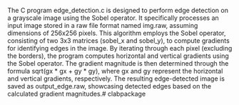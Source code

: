 The C program edge_detection.c is designed to perform edge detection on a grayscale image using the Sobel operator. It specifically processes an input image stored in a raw file format named img.raw, assuming dimensions of 256x256 pixels. This algorithm employs the Sobel operator, consisting of two 3x3 matrices (sobel_x and sobel_y), to compute gradients for identifying edges in the image. By iterating through each pixel (excluding the borders), the program computes horizontal and vertical gradients using the Sobel operator. The gradient magnitude is then determined through the formula sqrt(gx * gx + gy * gy), where gx and gy represent the horizontal and vertical gradients, respectively. The resulting edge-detected image is saved as output_edge.raw, showcasing detected edges based on the calculated gradient magnitudes.# clabpackage
